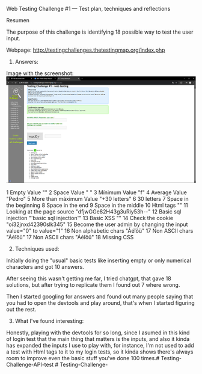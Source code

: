 Web Testing Challenge #1 — Test plan, techniques and reflections

Resumen

The purpose of this challenge is identifying 18 possible way to test the user input.

Webpage: http://testingchallenges.thetestingmap.org/index.php



1. Answers:

Image with the screenshot: ![alt text](image.png)

1 Empty Value ""
2 Space Value " "
3 Mínimum Value "f"
4 Average Value "Pedro"
5 More than máximum Value "+30 letters"
6 30 letters
7 Space in the beginning
8 Space in the end
9 Space in the middle
10 Html tags "<tag>"
11 Looking at the page source "dfjwGGe82H43g3uRiy53h--"
12 Basic sql injection "'basic sql injection'"
13 Basic XSS "<script>alert(1)</script>"
14 Check the cookie "oi32jnxd42390slk345"
15 Become the user admin by changing the input value="0" to value="1"
16 Non alphabetic chars "Áéîõü"
17 Non ASCII chars "Áéîõü"
17 Non ASCII chars "Áéîõü"
18 Missing CSS

2. Techniques used:

Initially doing the "usual" basic tests like inserting empty or only numerical characters and got 10 answers.

After seeing this wasn't getting me far, I tried chatgpt, that gave 18 solutions, but after trying to replicate them I found out 7 where wrong. 

Then I started googling for answers and found out many people saying that you had to open the devtools and play around, that's when I started figuring out the rest.

3. What I've found interesting:

Honestly, playing with the devtools for so long, since I asumed in this kind of login test that the main thing that matters is the inputs, and also it kinda has expanded the inputs I use to play with, for instance, I'm not used to add a test with Html tags to it to my login tests, so it kinda shows there's always room to improve even the basic stuff you've done 100 times.#   T e s t i n g - C h a l l e n g e - A P I - t e s t 
 
 #   T e s t i n g - C h a l l e n g e - 
 
 